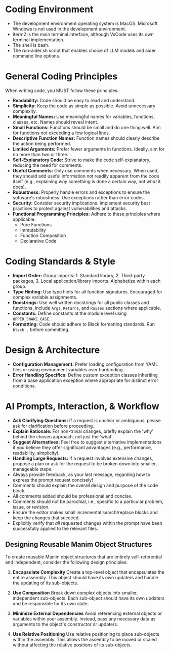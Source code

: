 # Coding Environment

* The development environment operating system is MacOS. Microsoft Windows is not used in the development environment.
* iterm2 is the main terminal interface, although VsCode uses its own terminal implementation.
* The shell is bash.
* The run-aider.sh script that enables choice of LLM models and aider command line options.

# General Coding Principles

When writing code, you MUST follow these principles:

*   **Readability:** Code should be easy to read and understand.
*   **Simplicity:** Keep the code as simple as possible. Avoid unnecessary complexity.
*   **Meaningful Names:** Use meaningful names for variables, functions, classes, etc. Names should reveal intent.
*   **Small Functions:** Functions should be small and do one thing well. Aim for functions not exceeding a few logical lines.
*   **Descriptive Function Names:** Function names should clearly describe the action being performed.
*   **Limited Arguments:** Prefer fewer arguments in functions. Ideally, aim for no more than two or three.
*   **Self-Explanatory Code:** Strive to make the code self-explanatory, reducing the need for comments.
*   **Useful Comments:** Only use comments when necessary. When used, they should add useful information not readily apparent from the code itself (e.g., explaining *why* something is done a certain way, not *what* it does).
*   **Robustness:** Properly handle errors and exceptions to ensure the software's robustness. Use exceptions rather than error codes.
*   **Security:** Consider security implications. Implement security best practices to protect against vulnerabilities and attacks.
*   **Functional Programming Principles:** Adhere to these principles where applicable:
    *   Pure Functions
    *   Immutability
    *   Function Composition
    *   Declarative Code

# Coding Standards & Style

*   **Import Order:** Group imports: 1. Standard library, 2. Third-party packages, 3. Local application/library imports. Alphabetize within each group.
*   **Type Hinting:** Use type hints for all function signatures. Encouraged for complex variable assignments.
*   **Docstrings:** Use well written docstrings for all public classes and functions. Include `Args`, `Returns`, and `Raises` sections where applicable.
*   **Constants:** Define constants at the module level using `UPPER_SNAKE_CASE`.
*   **Formatting:** Code should adhere to Black formatting standards. Run `black .` before committing.

# Design & Architecture

*   **Configuration Management:** Prefer loading configuration from YAML files or using environment variables over hardcoding.
*   **Error Handling Specifics:** Define custom exception classes inheriting from a base application exception where appropriate for distinct error conditions.

# AI Prompts, Interaction, & Workflow

*   **Ask Clarifying Questions:** If a request is unclear or ambiguous, please ask for clarification before proceeding.
*   **Explain Rationale:** For non-trivial changes, briefly explain the 'why' behind the chosen approach, not just the 'what'.
*   **Suggest Alternatives:** Feel free to suggest alternative implementations if you believe they offer significant advantages (e.g., performance, readability, simplicity).
*   **Handling Large Requests:** If a request involves extensive changes, propose a plan or ask for the request to be broken down into smaller, manageable steps.
*   Always provide feedback, as your last message, regarding how to express the prompt request concisely!
*   Comments should explain the overall design and purpose of the code block.
*   All comments added should be professional and concise.
*   Comments should not be parochial, i.e., specific to a particular problem, issue, or revision.
*   Ensure the editor makes small incremental search/replace blocks and keep the changes that succeed.
*   Explicitly verify that *all* requested changes within the prompt have been successfully applied to the relevant files. 

## Designing Reusable Manim Object Structures

To create reusable Manim object structures that are entirely self-referential and independent, consider the following design principles:

1.  **Encapsulate Complexity**
    Create a top-level object that encapsulates the entire assembly. This object should have its own updaters and handle the updating of its sub-objects.

2.  **Use Composition**
    Break down complex objects into smaller, independent sub-objects. Each sub-object should have its own updaters and be responsible for its own state.

3.  **Minimize External Dependencies**
    Avoid referencing external objects or variables within your assembly. Instead, pass any necessary data as arguments to the object's constructor or updaters.

4.  **Use Relative Positioning**
    Use relative positioning to place sub-objects within the assembly. This allows the assembly to be moved or scaled without affecting the relative positions of its sub-objects.


